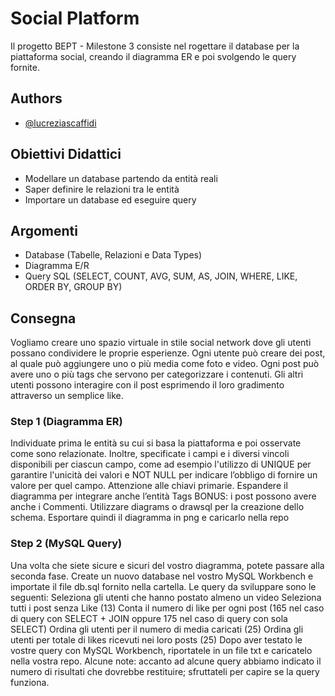 # Social Platform

Il progetto BEPT - Milestone 3 consiste nel rogettare il database per la piattaforma social, creando il diagramma ER e poi svolgendo le query fornite. 

## Authors

- [@lucreziascaffidi](https://github.com/lucreziascaffidi)

## Obiettivi Didattici

- Modellare un database partendo da entità reali
- Saper definire le relazioni tra le entità
- Importare un database ed eseguire query

## Argomenti

- Database (Tabelle, Relazioni e Data Types)
- Diagramma E/R
- Query SQL (SELECT, COUNT, AVG, SUM, AS, JOIN, WHERE, LIKE, ORDER BY, GROUP BY)
## Consegna

Vogliamo creare uno spazio virtuale in stile social network dove gli utenti possano condividere le proprie esperienze. Ogni utente può creare dei post, al quale può aggiungere uno o più media come foto e video. Ogni post può avere uno o più tags che servono per categorizzare i contenuti. Gli altri utenti possono interagire con il post esprimendo il loro gradimento attraverso un semplice like.

### Step 1 (Diagramma ER)
Individuate prima le entità su cui si basa la piattaforma e poi osservate come sono relazionate. Inoltre, specificate i campi e i diversi vincoli disponibili per ciascun campo, come ad esempio l'utilizzo di UNIQUE per garantire l'unicità dei valori e NOT NULL per indicare l’obbligo di fornire un valore per quel campo. Attenzione alle chiavi primarie. Espandere il diagramma per integrare anche l’entità Tags
BONUS: i post possono avere anche i Commenti.
Utilizzare diagrams o drawsql per la creazione dello schema. 
Esportare quindi il diagramma in png e caricarlo nella repo

### Step 2 (MySQL Query)
Una volta che siete sicure e sicuri del vostro diagramma, potete passare alla seconda fase. Create un nuovo database nel vostro MySQL Workbench e importate il file db.sql fornito nella cartella.
Le query da sviluppare sono le seguenti:
Seleziona gli utenti che hanno postato almeno un video
Seleziona tutti i post senza Like (13)
Conta il numero di like per ogni post (165 nel caso di query con SELECT + JOIN oppure 175 nel caso di query con sola SELECT)
Ordina gli utenti per il numero di media caricati (25) 
Ordina gli utenti per totale di likes ricevuti nei loro posts (25) 
Dopo aver testato le vostre query con MySQL Workbench, riportatele in un file txt e caricatelo nella vostra repo.
Alcune note: 
accanto ad alcune query abbiamo indicato il numero di risultati che dovrebbe restituire; sfruttateli per capire se la query funziona.
